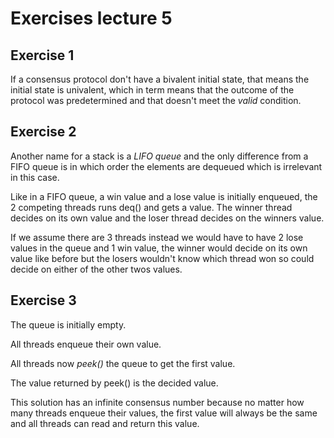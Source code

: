 # Exercises lecture 5

## Exercise 1
If a consensus protocol don't have a bivalent initial state, that means the initial state is univalent, which in term means that the outcome of the protocol was predetermined and that doesn't meet the *valid* condition.

## Exercise 2
Another name for a stack is a *LIFO queue* and the only difference from a FIFO queue is in which order the elements are dequeued which is irrelevant in this case.

Like in a FIFO queue, a win value and a lose value is initially enqueued, the 2 competing threads runs deq() and gets a value. The winner thread decides on its own value and the loser thread decides on the winners value.

If we assume there are 3 threads instead we would have to have 2 lose values in the queue and 1 win value, the winner would decide on its own value like before but the losers wouldn't know which thread won so could decide on either of the other twos values.

## Exercise 3
The queue is initially empty.

All threads enqueue their own value.

All threads now *peek()* the queue to get the first value.

The value returned by peek() is the decided value.

This solution has an infinite consensus number because no matter how many threads enqueue their values, the first value will always be the same and all threads can read and return this value.